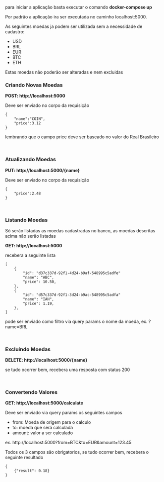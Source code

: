 para iniciar a aplicação basta executar o comando <b>docker-compose up</b>

Por padrão a aplicação ira ser executada no caminho localhost:5000.

As seguintes moedas ja podem ser utilizada sem a necessidade de cadastro:
<ul>
    <li>USD
    <li>BRL
    <li>EUR
    <li>BTC
    <li>ETH
</ul>

<p>Estas moedas não poderão ser alteradas e nem excluidas</p>

<h3> Criando Novas Moedas </h3>
<p><b> POST: http://localhost:5000</b></p>
<p>Deve ser enviado no corpo da requisição</p>

```
{
    "name":"COIN",
    "price":3.12
}
```

<p>lembrando que o campo price deve ser baseado no valor do Real Brasileiro</p>

<br>
<h3> Atualizando Moedas </h3>
<p><b> PUT: http://localhost:5000/{name}</b></p>
<p>Deve ser enviado no corpo da requisição</p>

```
{
    "price":2.48
}
```

<br>
<h3> Listando Moedas </h3>
<p>Só serão listadas as moedas cadastradas no banco, as moedas descritas acima não serão listadas</p>
<p><b> GET: http://localhost:5000</b></p>

<p>recebera a seguinte lista</p>

```
[
    {
        "id": "d37c337d-92f1-4d24-b9af-548995c5adfe"
        "name": "ABC",
        "price": 10.50,
    },
    {
        "id": "d57c337d-92f1-3d24-b9ac-548995c5adfa"
        "name": "IAH",
        "price": 1.19,
    },
]
```

<p>pode ser enviado como filtro via query params o nome da moeda, ex. ?name=BRL</p>


<br>
<h3> Excluindo Moedas </h3>
<p><b> DELETE: http://localhost:5000/{name}</b></p>
<p>se tudo ocorrer bem, recebera uma resposta com status 200</p>

<br>
<h3> Convertendo Valores</h3>
<p><b> GET: http://localhost:5000/calculate</b></p>
<p>Deve ser enviado via query params os seguintes campos</p>
<ul>
    <li>from: Moeda de origem para o calculo
    <li>to: moeda que será calculada
    <li>amount: valor a ser calculado
</ul>
<p>ex. http://localhost:5000?from=BTC&to=EUR&amount=123.45</p>
<p>Todos os 3 campos são obrigatorios, se tudo ocorrer bem, recebera o seguinte resultado</p>


```
{
    {"result": 0.18}
}
```











